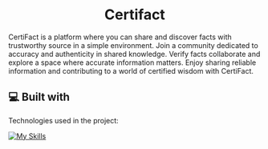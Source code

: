 <h1 align="center" id="title">Certifact</h1>

<p id="description">CertiFact is a platform where you can share and discover facts with trustworthy source in a simple environment. Join a community dedicated to accuracy and authenticity in shared knowledge. Verify facts collaborate and explore a space where accurate information matters. Enjoy sharing reliable information and contributing to a world of certified wisdom with CertiFact.</p>  
  
<h2>💻 Built with</h2>

Technologies used in the project:

[![My Skills](https://skillicons.dev/icons?i=html,css,js,supabase,react)](https://skillicons.dev)
